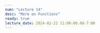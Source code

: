 ```yaml
---
num: "Lecture 14"
desc: "More on Functions"
ready: true
lecture_date: 2024-02-22 11:00:00.00-7:00
---
```

